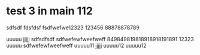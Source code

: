 # test 3 in main 112
sdfsdf
fdsfdsf
fsdfwefwe12323
123456
88878878789

uuuuu
jjjjj
sdfsdfsdf
sdfwefewfweefweff
849849819818918918191891
12323
uuuuu
sdfwefewfweefweff
uuuuu11
jjjjj
uuuuu12
uuuuu12
